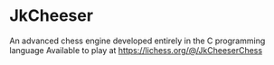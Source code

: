 # JkCheeser
An advanced chess engine developed entirely in the C programming language
Available to play at https://lichess.org/@/JkCheeserChess
